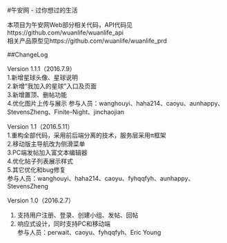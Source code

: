 #午安网 - 过你想过的生活

本项目为午安网Web部分相关代码，API代码见https://github.com/wuanlife/wuanlife_api<br>
相关产品原型见https://github.com/wuanlife/wuanlife_prd

##ChangeLog

Version 1.1.1（2016.7.9）<br>
1.新增星球头像、星球说明<br>
2.新增“我加入的星球”入口及页面<br>
3.新增置顶、删帖功能<br>
4.优化图片上传与展示
参与人员：wanghouyi、haha214、caoyu、aunhappy、StevensZheng、Finite-Night、jinchaojian

Version 1.1（2016.5.11）<br>
1.重构全部代码，采用前后端分离的技术，服务层采用π框架<br>
2.移动版主导航改为侧滑菜单<br>
3.PC端发帖加入富文本编辑器<br>
4.优化帖子列表展示样式<br>
5.其它优化和bug修复<br>
参与人员：wanghouyi、haha214、caoyu、fyhqqfyh、aunhappy、StevensZheng

Version 1.0（2016.2.7）<br>
1. 支持用户注册、登录、创建小组、发帖、回帖<br>
2. 响应式设计，同时支持PC和移动端<br>
参与人员：perwait、caoyu、fyhqqfyh、Eric Young
